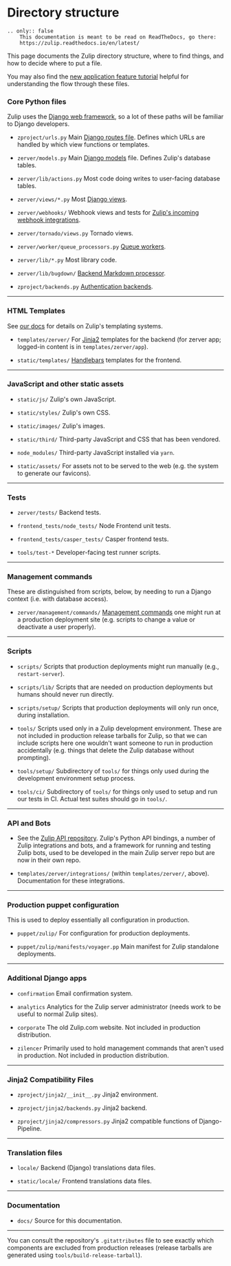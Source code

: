 # Directory structure

```eval_rst
.. only:: false
    This documentation is meant to be read on ReadTheDocs, go there:
    https://zulip.readthedocs.io/en/latest/
```

This page documents the Zulip directory structure, where to find
things, and how to decide where to put a file.

You may also find the [new application feature
tutorial](../tutorials/new-feature-tutorial.html) helpful for understanding the
flow through these files.

### Core Python files

Zulip uses the [Django web
framework](https://docs.djangoproject.com/en/1.8/), so a lot of these
paths will be familiar to Django developers.

* `zproject/urls.py` Main
  [Django routes file](https://docs.djangoproject.com/en/1.8/topics/http/urls/).
  Defines which URLs are handled by which view functions or templates.

* `zerver/models.py` Main
  [Django models](https://docs.djangoproject.com/en/1.8/topics/db/models/)
  file.  Defines Zulip's database tables.

* `zerver/lib/actions.py` Most code doing writes to user-facing database tables.

* `zerver/views/*.py` Most [Django views](https://docs.djangoproject.com/en/1.8/topics/http/views/).

* `zerver/webhooks/` Webhook views and tests for [Zulip's incoming webhook integrations](
  https://zulipchat.com/api/incoming-webhooks-overview).

* `zerver/tornado/views.py` Tornado views.

* `zerver/worker/queue_processors.py` [Queue workers](../subsystems/queuing.html).

* `zerver/lib/*.py` Most library code.

* `zerver/lib/bugdown/` [Backend Markdown processor](../subsystems/markdown.html).

* `zproject/backends.py` [Authentication backends](https://docs.djangoproject.com/en/1.8/topics/auth/customizing/).

-------------------------------------------------------------------

### HTML Templates

See [our docs](../subsystems/html-templates.html) for details on Zulip's
templating systems.

* `templates/zerver/` For [Jinja2](http://jinja.pocoo.org/) templates
  for the backend (for zerver app; logged-in content is in `templates/zerver/app`).

* `static/templates/` [Handlebars](http://handlebarsjs.com/) templates for the frontend.

----------------------------------------

### JavaScript and other static assets

* `static/js/` Zulip's own JavaScript.

* `static/styles/` Zulip's own CSS.

* `static/images/` Zulip's images.

* `static/third/` Third-party JavaScript and CSS that has been vendored.

* `node_modules/` Third-party JavaScript installed via `yarn`.

* `static/assets/` For assets not to be served to the web (e.g. the system to
                   generate our favicons).

-----------------------------------------------------------------------

### Tests

* `zerver/tests/` Backend tests.

* `frontend_tests/node_tests/` Node Frontend unit tests.

* `frontend_tests/casper_tests/` Casper frontend tests.

* `tools/test-*` Developer-facing test runner scripts.

-----------------------------------------------------

### Management commands

These are distinguished from scripts, below, by needing to run a
Django context (i.e. with database access).

* `zerver/management/commands/`
  [Management commands](../subsystems/management-commands.html) one might run at a
  production deployment site (e.g. scripts to change a value or
  deactivate a user properly).

---------------------------------------------------------------

### Scripts

* `scripts/` Scripts that production deployments might run manually
  (e.g., `restart-server`).

* `scripts/lib/` Scripts that are needed on production deployments but
  humans should never run directly.

* `scripts/setup/` Scripts that production deployments will only run
  once, during installation.

* `tools/` Scripts used only in a Zulip development environment.
  These are not included in production release tarballs for Zulip, so
  that we can include scripts here one wouldn't want someone to run in
  production accidentally (e.g. things that delete the Zulip database
  without prompting).

* `tools/setup/` Subdirectory of `tools/` for things only used during
  the development environment setup process.

* `tools/ci/` Subdirectory of `tools/` for things only used to
  setup and run our tests in CI.  Actual test suites should
  go in `tools/`.

---------------------------------------------------------

### API and Bots

* See the [Zulip API repository](https://github.com/zulip/python-zulip-api).
  Zulip's Python API bindings, a number of Zulip integrations and
  bots, and a framework for running and testing Zulip bots, used to be
  developed in the main Zulip server repo but are now in their own repo.

* `templates/zerver/integrations/` (within `templates/zerver/`, above).
  Documentation for these integrations.

-------------------------------------------------------------------------

### Production puppet configuration

This is used to deploy essentially all configuration in production.

* `puppet/zulip/` For configuration for production deployments.

* `puppet/zulip/manifests/voyager.pp` Main manifest for Zulip standalone deployments.

-----------------------------------------------------------------------

### Additional Django apps

* `confirmation` Email confirmation system.

* `analytics` Analytics for the Zulip server administrator (needs work to
  be useful to normal Zulip sites).

* `corporate` The old Zulip.com website.  Not included in production
  distribution.

* `zilencer` Primarily used to hold management commands that aren't
  used in production.  Not included in production distribution.

-----------------------------------------------------------------------

### Jinja2 Compatibility Files

* `zproject/jinja2/__init__.py` Jinja2 environment.

* `zproject/jinja2/backends.py` Jinja2 backend.

* `zproject/jinja2/compressors.py` Jinja2 compatible functions of
   Django-Pipeline.

-----------------------------------------------------------------------

### Translation files

* `locale/` Backend (Django) translations data files.

* `static/locale/` Frontend translations data files.

-----------------------------------------------------------------------

### Documentation

*  `docs/`        Source for this documentation.

--------------------------------------------------------------

You can consult the repository's `.gitattributes` file to see exactly
which components are excluded from production releases (release
tarballs are generated using `tools/build-release-tarball`).
